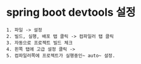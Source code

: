 
# spring boot devtools 설정
    1. 파일 -> 설정
    2. 빌드, 실행, 배포 탭 클릭 -> 컴파일러 탭 클릭
    3. 자동으로 프로젝트 빌드 체크
    4. 왼쪽 탭에 고급 설정 클릭 ->
    5. 컴파일러쪽에 프로젝트가 실행중인~ auto~ 설정.





















